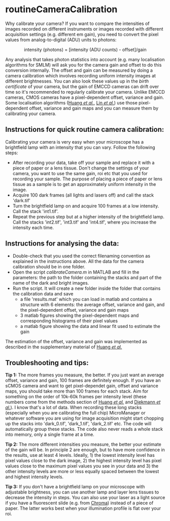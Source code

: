 # routineCameraCalibration

Why calibrate your camera? If you want to compare the intensities of images recorded on different instruments or images recorded with different acquisition settings (e.g. different em gain), you need to convert the pixel values from analog-to-digital (ADU) units to photons:

<p align="center">
intensity (photons) = [intensity (ADU counts) - offset]/gain
</p>

Any analysis that takes photon statistics into account (e.g. many localisation algorithms for SMLM) will ask you for the camera gain and offset to do this conversion internally. The offset and gain can be measured by doing a camera calibration which involves recording uniform intensity images at different brightnesses. You can also look these values up in the *birth certificate* of your camera, but the gain of EMCCD cameras can drift over time so it's recommended to regularly calibrate your camera. Unlike EMCCD cameras, CMOS cameras have a pixel-dependent offset, variance and gain. Some localisation algorithms ([Huang *et al.*](https://doi.org/10.1038/Nmeth.2488), [Lin *et al.*](https://doi.org/10.1364/OE.25.011701)) use those pixel-dependent offset, variance and gain maps and you can measure them by calibrating your camera.

## Instructions for quick routine camera calibration: ##
Calibrating your camera is very easy when your microscope has a brightfield lamp with an intensity that you can vary. Follow the following steps:
* After recording your data, take off your sample and replace it with a piece of paper or a lens tissue. Don't change the settings of your camera, you want to use the same gain, roi etc that you used for recording your sample. The purpose of placing a piece of paper or lens tissue as a sample is to get an approximately uniform intensity in the image. 
* Acquire 100 dark frames (all lights and lasers off) and call the stack 'dark.tif'
* Turn the brightfield lamp on and acquire 100 frames at a low intensity. Call the stack 'int1.tif'.
* Repeat the previous step but at a higher intensity of the brightfield lamp. Call the stacks 'int2.tif', 'int3.tif' and 'int4.tif', where you increase the intensity each time.


## Instructions for analysing the data: ##

* Double-check that you used the correct filenaming convention as explained in the instructions above. All the data for the camera calibration should be in one folder.
* Open the script *calibrateCamera.m* in MATLAB and fill in the parameters: the path to the folder containing the stacks and part of the name of the dark and bright images.
* Run the script. It will create a new folder inside the folder that contains the calibration data and save
   * a file 'results.mat' which you can load in matlab and contains a structure with 6 elements: the average offset, variance and gain, and the pixel-dependent offset, variance and gain maps
   * 3 matlab figures showing the pixel-dependent maps and corresponding histograms of their pixel values
   * a matlab figure showing the data and linear fit used to estimate the gain

The estimation of the offset, variance and gain was implemented as described in the supplementary material of [Huang *et al.*](https://doi.org/10.1038/Nmeth.2488)


## Troubleshooting and tips: ##

**Tip 1:** The more frames you measure, the better. If you just want an average offset, variance and gain, 100 frames are definitely enough. If you have an sCMOS camera and want to get pixel-dependet gain, offset and variance maps, you should take more than 100 frames for each stack. Aim for something on the order of 10k-60k frames per intensity level (these numbers come from the methods section of [Huang *et al.*](https://doi.org/10.1038/Nmeth.2488) and [Diekmann *et al.*](https://doi.org/10.1038/s41598-017-14762-6)). I know that's a lot of data. When recording these long stacks (especially when you are calibrating the full chip) MicroManager or whatever software you are using for image acquisition might start chopping up the stacks into 'dark_0.tif', 'dark_1.tif', 'dark_2.tif' etc. The code will automatically group these stacks. The code also never reads a whole stack into memory, only a single frame at a time.

**Tip 2:** The more different intensities you measure, the better your estimate of the gain will be. In principle 2 are enough, but to have more confidence in the results, use at least 4 levels. Ideally, 1) the lowest intensity level has pixel values close to the dark image, 2) the highest intensity level has pixel values close to the maximum pixel values you see in your data and 3) the other intensity levels are more or less equally spaced between the lowest and highest intensity levels.

**Tip 3:** If you don't have a brightfield lamp on your microscope with adjustable brightness, you can use another lamp and layer lens tissues to decrease the intensity in steps. You can also use your laser as a light source if you have a fluorescent slide (e.g. from [Chroma](https://www.chroma.com/products/accessories/92001-autofluorescent-plastic-slides)) instead of a piece of paper. The latter works best when your illumination profile is flat over your roi.
